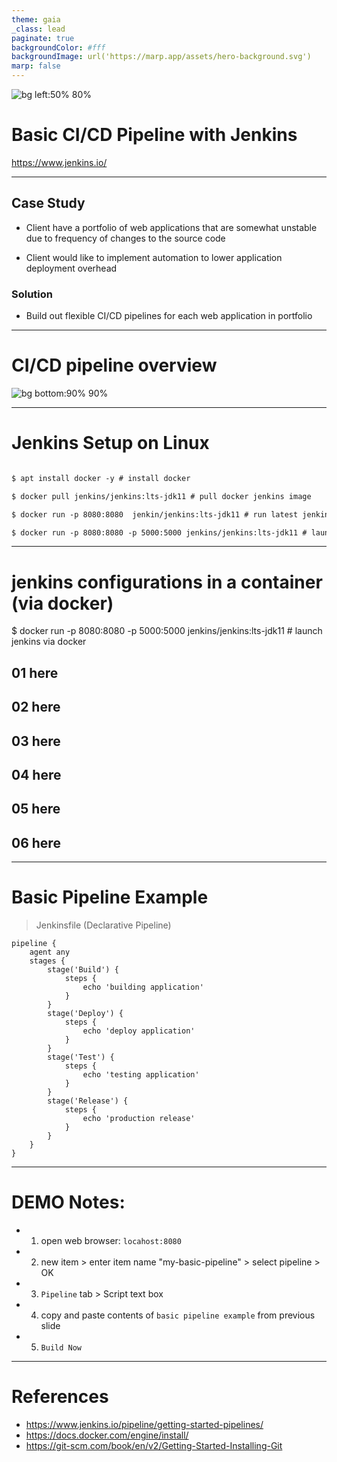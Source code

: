 ```yaml
---
theme: gaia
_class: lead
paginate: true
backgroundColor: #fff
backgroundImage: url('https://marp.app/assets/hero-background.svg')
marp: false
---
```


![bg left:50% 80%](https://www.jenkins.io/images/logos/jenkins/jenkins.svg)

# **Basic CI/CD Pipeline with Jenkins**

https://www.jenkins.io/

---

## Case Study

* Client have a portfolio of web applications that are somewhat unstable due to frequency of changes to the source code

* Client would like to implement automation to lower application deployment overhead

### Solution
* Build out flexible CI/CD pipelines for each web application in portfolio

---

# CI/CD pipeline overview

![bg bottom:90% 90%](https://www.guru99.com/images/1/091318_0510_JenkinsPipe1.png)

---


# Jenkins Setup on Linux
```markdown

$ apt install docker -y # install docker 

$ docker pull jenkins/jenkins:lts-jdk11 # pull docker jenkins image

$ docker run -p 8080:8080  jenkin/jenkins:lts-jdk11 # run latest jenkins image via docker

$ docker run -p 8080:8080 -p 5000:5000 jenkins/jenkins:lts-jdk11 # launch jenkins via docker
```
---

# jenkins configurations in a container (via docker)
$ docker run -p 8080:8080 -p 5000:5000 jenkins/jenkins:lts-jdk11 # launch jenkins via docker

## 01 here
## 02 here
## 03 here
## 04 here
## 05 here
## 06 here

---

# Basic Pipeline Example
>Jenkinsfile (Declarative Pipeline)
```
pipeline {
    agent any 
    stages {
        stage('Build') { 
            steps {
            	echo 'building application'
            }
        }
        stage('Deploy') { 
            steps {
            	echo 'deploy application'
            }
        }
        stage('Test') { 
            steps {
            	echo 'testing application'
            }
        }
        stage('Release') { 
            steps {
            	echo 'production release'
            }
        }
    }
}
```
---

# DEMO Notes:

* 1. open web browser: `locahost:8080`

* 2. new item > enter item name "my-basic-pipeline" > select pipeline > OK

* 3. `Pipeline` tab > Script text box

* 4. copy and paste contents of `basic pipeline example` from previous slide

* 5. `Build Now`

---

# References
* https://www.jenkins.io/pipeline/getting-started-pipelines/
* https://docs.docker.com/engine/install/
* https://git-scm.com/book/en/v2/Getting-Started-Installing-Git